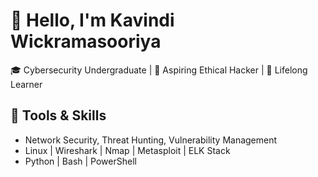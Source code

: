 # 👋 Hello, I'm Kavindi Wickramasooriya
🎓 Cybersecurity Undergraduate | 🔐 Aspiring Ethical Hacker | 🧠 Lifelong Learner

## 🧰 Tools & Skills
- Network Security, Threat Hunting, Vulnerability Management
- Linux | Wireshark | Nmap | Metasploit | ELK Stack
- Python | Bash | PowerShell

